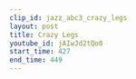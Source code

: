```yaml
---
clip_id: jazz_abc3_crazy_legs
layout: post
title: Crazy Legs
youtube_id: jAIwJd2tQo0
start_time: 427
end_time: 449
---
```


